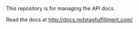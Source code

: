 This repository is for managing the API docs.

Read the docs at http://docs.redstagfulfillment.com/
